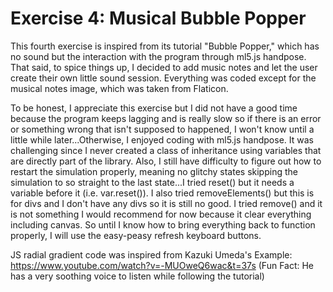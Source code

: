 # Exercise 4: Musical Bubble Popper

This fourth exercise is inspired from its tutorial "Bubble Popper," which has no sound but the interaction with the program through ml5.js handpose. That said, to spice things up, I decided to add music notes and let the user create their own little sound session. Everything was coded except for the musical notes image, which was taken from Flaticon.

To be honest, I appreciate this exercise but I did not have a good time because the program keeps lagging and is really slow so if there is an error or something wrong that isn't supposed to happened, I won't know until a little while later...Otherwise, I enjoyed coding with ml5.js handpose. It was challenging since I never created a class of inheritance using variables that are directly part of the library. Also, I still have difficulty to figure out how to restart the simulation properly, meaning no glitchy states skipping the simulation to so straight to the last state...I tried reset() but it needs a variable before it (i.e. var.reset()). I also tried removeElements() but this is for divs and I don't have any divs so it is still no good. I tried remove() and it is not something I would recommend for now because it clear everything including canvas. So until I know how to bring everything back to function properly, I will use the easy-peasy refresh keyboard buttons.

JS radial gradient code was inspired from Kazuki Umeda's Example: https://www.youtube.com/watch?v=-MUOweQ6wac&t=37s
(Fun Fact: He has a very soothing voice to listen while following the tutorial)
